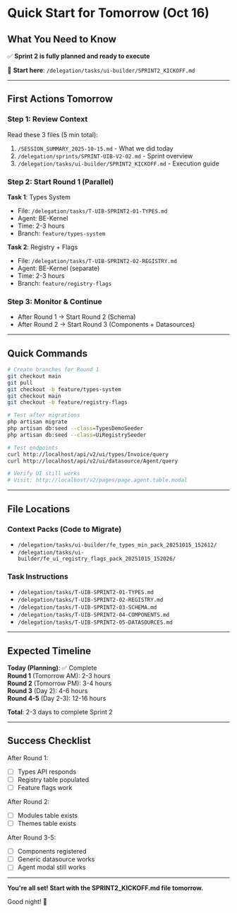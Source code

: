 # Quick Start for Tomorrow (Oct 16)

## What You Need to Know

✅ **Sprint 2 is fully planned and ready to execute**

📁 **Start here**: `/delegation/tasks/ui-builder/SPRINT2_KICKOFF.md`

---

## First Actions Tomorrow

### Step 1: Review Context
Read these 3 files (5 min total):
1. `/SESSION_SUMMARY_2025-10-15.md` - What we did today
2. `/delegation/sprints/SPRINT-UIB-V2-02.md` - Sprint overview
3. `/delegation/tasks/ui-builder/SPRINT2_KICKOFF.md` - Execution guide

### Step 2: Start Round 1 (Parallel)

**Task 1**: Types System
- File: `/delegation/tasks/T-UIB-SPRINT2-01-TYPES.md`
- Agent: BE-Kernel
- Time: 2-3 hours
- Branch: `feature/types-system`

**Task 2**: Registry + Flags
- File: `/delegation/tasks/T-UIB-SPRINT2-02-REGISTRY.md`
- Agent: BE-Kernel (separate)
- Time: 2-3 hours
- Branch: `feature/registry-flags`

### Step 3: Monitor & Continue
- After Round 1 → Start Round 2 (Schema)
- After Round 2 → Start Round 3 (Components + Datasources)

---

## Quick Commands

```bash
# Create branches for Round 1
git checkout main
git pull
git checkout -b feature/types-system
git checkout main
git checkout -b feature/registry-flags

# Test after migrations
php artisan migrate
php artisan db:seed --class=TypesDemoSeeder
php artisan db:seed --class=UiRegistrySeeder

# Test endpoints
curl http://localhost/api/v2/ui/types/Invoice/query
curl http://localhost/api/v2/ui/datasource/Agent/query

# Verify UI still works
# Visit: http://localhost/v2/pages/page.agent.table.modal
```

---

## File Locations

### Context Packs (Code to Migrate)
- `/delegation/tasks/ui-builder/fe_types_min_pack_20251015_152612/`
- `/delegation/tasks/ui-builder/fe_ui_registry_flags_pack_20251015_152026/`

### Task Instructions
- `/delegation/tasks/T-UIB-SPRINT2-01-TYPES.md`
- `/delegation/tasks/T-UIB-SPRINT2-02-REGISTRY.md`
- `/delegation/tasks/T-UIB-SPRINT2-03-SCHEMA.md`
- `/delegation/tasks/T-UIB-SPRINT2-04-COMPONENTS.md`
- `/delegation/tasks/T-UIB-SPRINT2-05-DATASOURCES.md`

---

## Expected Timeline

**Today (Planning)**: ✅ Complete  
**Round 1** (Tomorrow AM): 2-3 hours  
**Round 2** (Tomorrow PM): 3-4 hours  
**Round 3** (Day 2): 4-6 hours  
**Round 4-5** (Day 2-3): 12-16 hours

**Total**: 2-3 days to complete Sprint 2

---

## Success Checklist

After Round 1:
- [ ] Types API responds
- [ ] Registry table populated
- [ ] Feature flags work

After Round 2:
- [ ] Modules table exists
- [ ] Themes table exists

After Round 3-5:
- [ ] Components registered
- [ ] Generic datasource works
- [ ] Agent modal still works

---

**You're all set! Start with the SPRINT2_KICKOFF.md file tomorrow.**

Good night! 🌙
